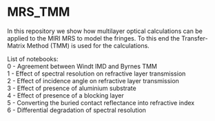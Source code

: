 # MRS_TMM
In this repository we show how multilayer optical calculations can be applied to the MIRI MRS to model the fringes. To this end the Transfer-Matrix Method (TMM) is used for the calculations.

List of notebooks:  
0 - Agreement between Windt IMD and Byrnes TMM  
1 - Effect of spectral resolution on refractive layer transmission  
2 - Effect of incidence angle on refractive layer transmission  
3 - Effect of presence of aluminium substrate  
4 - Effect of presence of a blocking layer  
5 - Converting the buried contact reflectance into refractive index  
6 - Differential degradation of spectral resolution  

